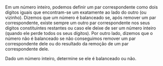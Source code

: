 Em um número inteiro, podemos definir um par correspondente como dois dígitos iguais que encontram-se um exatamente ao lado do outro (ou vizinho). Dizemos que um número é balanceado se, após remover um par correspondente, existe sempre um outro par correspondente nos seus dígitos constituintes restantes ou caso ele deixe de ser um número inteiro (quando ele perde todos os seus dígitos). Por outro lado, dizemos que o número não é balanceado se não conseguimos remover um par correspondente dele ou do resultado da remoção de um par correspondente dele.

Dado um número inteiro, determine se ele é balanceado ou não.


